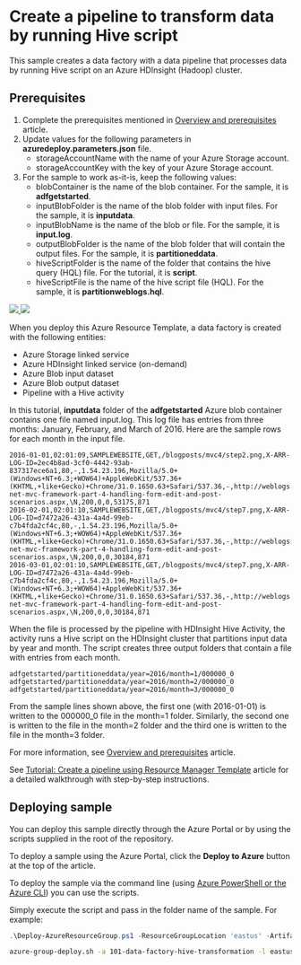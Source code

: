 # Create a pipeline to transform data by running Hive script 
This sample creates a data factory with a data pipeline that processes data by running Hive script on an Azure HDInsight (Hadoop) cluster. 

## Prerequisites
1. Complete the prerequisites mentioned in [Overview and prerequisites](https://azure.microsoft.com/documentation/articles/data-factory-build-your-first-pipeline/) article.
2. Update values for the following parameters in **azuredeploy.parameters.json** file.
    - storageAccountName with the name of your Azure Storage account.
    - storageAccountKey with the key of your Azure Storage account.
3. For the sample to work as-it-is, keep the following values:  
    - blobContainer is the name of the blob container. For the sample, it is **adfgetstarted**. 
    - inputBlobFolder is the name of the blob folder with input files. For the sample, it is **inputdata**.
    - inputBlobName is the name of the blob or file. For the sample, it is **input.log**. 
    - outputBlobFolder is the name of the blob folder that will contain the output files. For the sample, it is **partitioneddata**.   
    - hiveScriptFolder is the name of the folder that contains the hive query (HQL) file. For the tutorial, it is **script**.  
    - hiveScriptFile is the name of the hive script file (HQL). For the sample, it is **partitionweblogs.hql**. 

<a href="https://portal.azure.com/#create/Microsoft.Template/uri/https%3A%2F%2Fraw.githubusercontent.com%2FAzure%2Fazure-quickstart-templates%2Fmaster%2F101-data-factory-blob-to-sql%2Fazuredeploy.json" target="_blank">
    <img src="http://azuredeploy.net/deploybutton.png"/>
</a>
<a href="http://armviz.io/#/?load=https%3A%2F%2Fraw.githubusercontent.com%2FAzure%2Fazure-quickstart-templates%2Fmaster%2F101-data-factory-blob-to-sql%2Fazuredeploy.json" target="_blank">
    <img src="http://armviz.io/visualizebutton.png"/>
</a>

When you deploy this Azure Resource Template, a data factory is created with the following entities: 

- Azure Storage linked service
- Azure HDInsight linked service (on-demand)
- Azure Blob input dataset
- Azure Blob output dataset
- Pipeline with a Hive activity 

In this tutorial, **inputdata** folder of the **adfgetstarted** Azure blob container contains one file named input.log. This log file has entries from three months: January, February, and March of 2016. Here are the sample rows for each month in the input file. 

	2016-01-01,02:01:09,SAMPLEWEBSITE,GET,/blogposts/mvc4/step2.png,X-ARR-LOG-ID=2ec4b8ad-3cf0-4442-93ab-837317ece6a1,80,-,1.54.23.196,Mozilla/5.0+(Windows+NT+6.3;+WOW64)+AppleWebKit/537.36+(KHTML,+like+Gecko)+Chrome/31.0.1650.63+Safari/537.36,-,http://weblogs.asp.net/sample/archive/2007/12/09/asp-net-mvc-framework-part-4-handling-form-edit-and-post-scenarios.aspx,\N,200,0,0,53175,871 
	2016-02-01,02:01:10,SAMPLEWEBSITE,GET,/blogposts/mvc4/step7.png,X-ARR-LOG-ID=d7472a26-431a-4a4d-99eb-c7b4fda2cf4c,80,-,1.54.23.196,Mozilla/5.0+(Windows+NT+6.3;+WOW64)+AppleWebKit/537.36+(KHTML,+like+Gecko)+Chrome/31.0.1650.63+Safari/537.36,-,http://weblogs.asp.net/sample/archive/2007/12/09/asp-net-mvc-framework-part-4-handling-form-edit-and-post-scenarios.aspx,\N,200,0,0,30184,871
	2016-03-01,02:01:10,SAMPLEWEBSITE,GET,/blogposts/mvc4/step7.png,X-ARR-LOG-ID=d7472a26-431a-4a4d-99eb-c7b4fda2cf4c,80,-,1.54.23.196,Mozilla/5.0+(Windows+NT+6.3;+WOW64)+AppleWebKit/537.36+(KHTML,+like+Gecko)+Chrome/31.0.1650.63+Safari/537.36,-,http://weblogs.asp.net/sample/archive/2007/12/09/asp-net-mvc-framework-part-4-handling-form-edit-and-post-scenarios.aspx,\N,200,0,0,30184,871

When the file is processed by the pipeline with HDInsight Hive Activity, the activity runs a Hive script on the HDInsight cluster that partitions input data by year and month. The script creates three output folders that contain a file with entries from each month.  

	adfgetstarted/partitioneddata/year=2016/month=1/000000_0
	adfgetstarted/partitioneddata/year=2016/month=2/000000_0
	adfgetstarted/partitioneddata/year=2016/month=3/000000_0

From the sample lines shown above, the first one (with 2016-01-01) is written to the 000000_0 file in the month=1 folder. Similarly, the second one is written to the file in the month=2 folder and the third one is written to the file in the month=3 folder.

For more information, see [Overview and prerequisites](https://azure.microsoft.com/documentation/articles/data-factory-build-your-first-pipeline/) article.

See [Tutorial: Create a pipeline using Resource Manager Template](https://azure.microsoft.com/en-us/documentation/articles/data-factory-build-your-first-pipeline-using-arm/) article for a detailed walkthrough with step-by-step instructions. 

## Deploying sample
You can deploy this sample directly through the Azure Portal or by using the scripts supplied in the root of the repository.

To deploy a sample using the Azure Portal, click the **Deploy to Azure** button at the top of the article. 

To deploy the sample via the command line (using [Azure PowerShell or the Azure CLI](https://azure.microsoft.com/en-us/downloads/)) you can use the scripts.

Simply execute the script and pass in the folder name of the sample.  For example:

```PowerShell
.\Deploy-AzureResourceGroup.ps1 -ResourceGroupLocation 'eastus' -ArtifactStagingDirectory 101-data-factory-hive-transformation
```
```bash
azure-group-deploy.sh -a 101-data-factory-hive-transformation -l eastus -u

